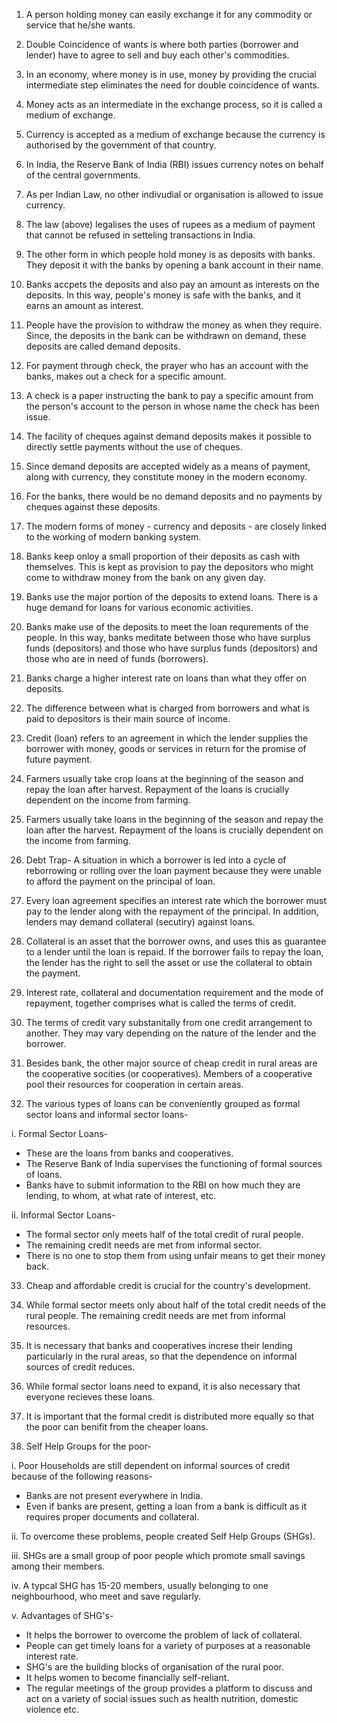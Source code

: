 1. A person holding money can easily exchange it for any commodity or service that he/she wants.

2. Double Coincidence of wants is where both parties (borrower and lender) have to agree to sell and buy each other's commodities.

3. In an economy, where money is in use, money by providing the crucial intermediate step eliminates the need for double coincidence of wants.

4. Money acts as an intermediate in the exchange process, so it is called a medium of exchange.

5. Currency is accepted as a medium of exchange because the currency is authorised by the government of that country.

6. In India, the Reserve Bank of India (RBI) issues currency notes on behalf of the central governments.

7. As per Indian Law, no other indivudial or organisation is allowed to issue currency.

8. The law (above) legalises the uses of rupees as a medium of payment that cannot be refused in setteling transactions in India.

9. The other form in which people hold money is as deposits with banks. They deposit it with the banks by opening a bank account in their name.

10. Banks accpets the deposits and also pay an amount as interests on the deposits. In this way, people's money is safe with the banks, and it earns an amount as interest.

11. People have the provision to withdraw the money as when they require. Since, the deposits in the bank can be withdrawn on demand, these deposits are called demand deposits.

12. For payment through check, the prayer who has an account with the banks, makes out a check for a specific amount.

13. A check is a paper instructing the bank to pay a specific amount from the person's account to the person in whose name the check has been issue.

14. The facility of cheques against demand deposits makes it possible to directly settle payments without the use of cheques.

15. Since demand deposits are accepted widely as a means of payment, along with currency, they constitute money in the modern economy.

16. For the banks, there would be no demand deposits and no payments by cheques against these deposits.

17. The modern forms of money - currency and deposits - are closely linked to the working of modern banking system.

18. Banks keep onloy a small proportion of their deposits as cash with themselves. This is kept as provision to pay the depositors who might come to withdraw money from the bank on any given day.

19. Banks use the major portion of the deposits to extend loans. There is a huge demand for loans for various economic activities.

20. Banks make use of the deposits to meet the loan requrements of the people. In this way, banks meditate between those who have surplus funds (depositors) and those who have surplus funds (depositors) and those who are in need of funds (borrowers).

21. Banks charge a higher interest rate on loans than what they offer on deposits.

22. The difference between what is charged from borrowers and what is paid to depositors is their main source of income.

23. Credit (loan) refers to an agreement in which the lender supplies the borrower with money, goods or services in return for the promise of future payment.

24. Farmers usually take crop loans at the beginning of the season and repay the loan after harvest. Repayment of the loans is crucially dependent on the income from farming.

25. Farmers usually take loans in the beginning of the season and repay the loan after the harvest. Repayment of the loans is crucially dependent on the income from farming.

26. Debt Trap- A situation in which a borrower is led into a cycle of reborrowing or rolling over the loan payment because they were unable to afford the payment on the principal of loan.

27. Every loan agreement specifies an interest rate which the borrower must pay to the lender along with the repayment of the principal. In addition, lenders may demand collateral (secutiry) against loans.

28. Collateral is an asset that the borrower owns, and uses this as guarantee to a lender until the loan is repaid. If the borrower fails to repay the loan, the lender has the right to sell the asset or use the collateral to obtain the payment.

29. Interest rate, collateral and documentation requirement and the mode of repayment, together comprises what is called the terms of credit.

30. The terms of credit vary substanitally from one credit arrangement to another. They may vary depending on the nature of the lender and the borrower.

31. Besides bank, the other major source of cheap credit in rural areas are the cooperative socities (or cooperatives). Members of a cooperative pool their resources for cooperation in certain areas.

32. The various types of loans can be conveniently grouped as formal sector loans and informal sector loans-

i. Formal Sector Loans-
* These are the loans from banks and cooperatives.
* The Reserve Bank of India supervises the functioning of formal sources of loans.
* Banks have to submit information to the RBI on how much they are lending, to whom, at what rate of interest, etc.

ii. Informal Sector Loans-
* The formal sector only meets half of the total credit of rural people.
* The remaining credit needs are met from informal sector.
* There is no one to stop them from using unfair means to get their money back.

33. Cheap and affordable credit is crucial for the country's development.

34. While formal sector meets only about half of the total credit needs of the rural people. The remaining credit needs are met from informal resources.

35. It is necessary that banks and cooperatives increse their lending particularly in the rural areas, so that the dependence on informal sources of credit reduces.

36. While formal sector loans need to expand, it is also necessary that everyone recieves these loans.

37. It is important that the formal credit is distributed more equally so that the poor can benifit from the cheaper loans.

38. Self Help Groups for the poor-

i. Poor Households are still dependent on informal sources of credit because of the following reasons-
* Banks are not present everywhere in India.
* Even if banks are present, getting a loan from a bank is difficult as it requires proper documents and collateral.

ii. To overcome these problems, people created Self Help Groups (SHGs).

iii. SHGs are a small group of poor people which promote small savings among their members.

iv. A typcal SHG has 15-20 members, usually belonging to one neighbourhood, who meet and save regularly.

v. Advantages of SHG's-
* It helps the borrower to overcome the problem of lack of collateral.
* People can get timely loans for a variety of purposes at a reasonable interest rate.
* SHG's are the building blocks of organisation of the rural poor.
* It helps women to become financially self-reliant.
* The regular meetings of the group provides a platform to discuss and act on a variety of social issues such as health nutrition, domestic violence etc.
